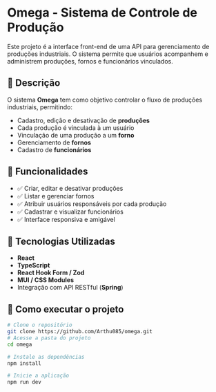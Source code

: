 # Omega - Sistema de Controle de Produção

Este projeto é a interface front-end de uma API para gerenciamento de produções industriais. O sistema permite que usuários acompanhem e administrem produções, fornos e funcionários vinculados.

## 📌 Descrição

O sistema **Omega** tem como objetivo controlar o fluxo de produções industriais, permitindo:

- Cadastro, edição e desativação de **produções**
- Cada produção é vinculada à um usuário
- Vinculação de uma produção a um **forno**
- Gerenciamento de **fornos**
- Cadastro de **funcionários**

## 🔧 Funcionalidades

- ✅ Criar, editar e desativar produções
- ✅ Listar e gerenciar fornos
- ✅ Atribuir usuários responsáveis por cada produção
- ✅ Cadastrar e visualizar funcionários
- ✅ Interface responsiva e amigável

## 🧩 Tecnologias Utilizadas

- **React**
- **TypeScript**
- **React Hook Form / Zod**
- **MUI / CSS Modules**
- Integração com API RESTful (**Spring**)

## 🚀 Como executar o projeto

```bash
# Clone o repositório
git clone https://github.com/Arthu085/omega.git
# Acesse a pasta do projeto
cd omega

# Instale as dependências
npm install

# Inicie a aplicação
npm run dev
